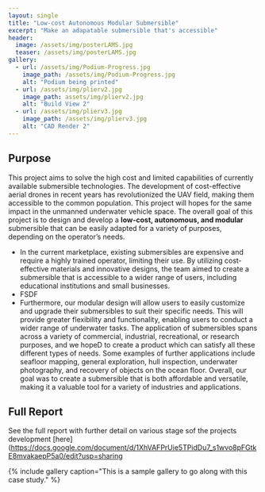 ```yaml
---
layout: single
title: "Low-cost Autonomous Modular Submersible"
excerpt: "Make an adapatable submersible that's accessible"
header:
  image: /assets/img/posterLAMS.jpg
  teaser: /assets/img/posterLAMS.jpg
gallery:
  - url: /assets/img/Podium-Progress.jpg
    image_path: /assets/img/Podium-Progress.jpg
    alt: "Podium being printed"
  - url: /assets/img/plierv2.jpg
    image_path: assets/img/plierv2.jpg
    alt: "Build View 2"
  - url: /assets/img/plierv3.jpg
    image_path: /assets/img/plierv3.jpg
    alt: "CAD Render 2"
---
```


## Purpose

This project aims to solve the high cost and limited capabilities of currently available submersible technologies. The development of cost-effective aerial drones in recent years has revolutionized the UAV field, making them accessible to the common population. This project will hopes for the same impact in the unmanned underwater vehicle space. The overall goal of this project is to design and develop a **low-cost, autonomous, and modular** submersible that can be easily adapted for a variety of purposes, depending on the operator’s needs. 
* In the current marketplace, existing submersibles are expensive and require a highly trained operator, limiting their use. By utilizing cost-effective materials and innovative designs, the team aimed to create a submersible that is accessible to a wider range of users, including educational institutions and small businesses. 
* FSDF
* Furthermore, our modular design will allow users to easily customize and upgrade their submersibles to suit their specific needs. This will provide greater flexibility and functionality, enabling users to conduct a wider range of underwater tasks. 
The application of submersibles spans across a variety of commercial, industrial, recreational, or research purposes, and we hopeD to create a product which can satisfy all these different types of needs. Some examples of further applications include seafloor mapping, general exploration, hull inspection, underwater photography, and recovery of objects on the ocean floor. Overall, our goal was to create a submersible that is both affordable and versatile, making it a valuable tool for a variety of industries and applications.

##


##


##


## Full Report
See the full report with further detail on various stage sof the projects development [here](https://docs.google.com/document/d/1XhVAFPrUie5TPidDu7_s1wvo8pFGtkE8mvakaepP5a0/edit?usp=sharing

{% include gallery caption="This is a sample gallery to go along with this case study." %}
